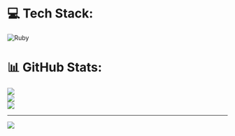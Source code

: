 
# 💻 Tech Stack:
![Ruby](https://img.shields.io/badge/ruby-%23CC342D.svg?style=for-the-badge&logo=ruby&logoColor=white)
# 📊 GitHub Stats:
![](https://github-readme-stats.vercel.app/api?username=u2&theme=dark&hide_border=false&include_all_commits=false&count_private=false)<br/>
![](https://nirzak-streak-stats.vercel.app/?user=u2&theme=dark&hide_border=false)<br/>
![](https://github-readme-stats.vercel.app/api/top-langs/?username=u2&theme=dark&hide_border=false&include_all_commits=false&count_private=false&layout=compact)

---
[![](https://visitcount.itsvg.in/api?id=u2&icon=0&color=0)](https://visitcount.itsvg.in)

<!-- Proudly created with GPRM ( https://gprm.itsvg.in ) -->
